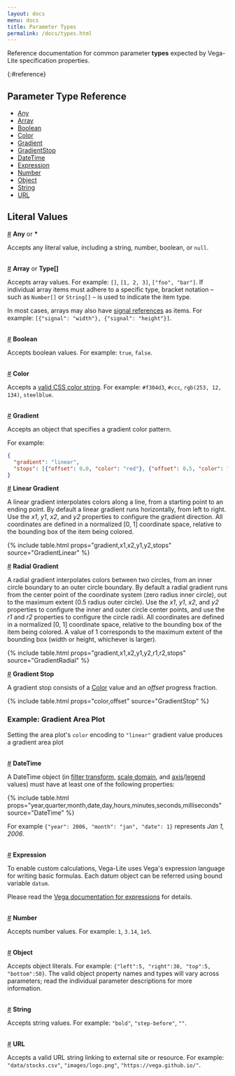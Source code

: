 ```yaml
---
layout: docs
menu: docs
title: Parameter Types
permalink: /docs/types.html
---
```


Reference documentation for common parameter **types** expected by Vega-Lite specification properties.

{:#reference}

## Parameter Type Reference

- [Any](#any)
- [Array](#array)
- [Boolean](#boolean)
- [Color](#color)
- [Gradient](#gradient)
- [GradientStop](#gradient-stop)
- [DateTime](#datetime)
- [Expression](#expression)
- [Number](#number)
- [Object](#object)
- [String](#string)
- [URL](#url)

## Literal Values

<a name="*"></a><a name="any" href="#any">#</a> **Any** or **\***

Accepts any literal value, including a string, number, boolean, or `null`.

<br/><a name="array" href="#array">#</a> **Array** or **Type[]**

Accepts array values. For example: `[]`, `[1, 2, 3]`, `["foo", "bar"]`. If individual array items must adhere to a specific type, bracket notation &ndash; such as `Number[]` or `String[]` &ndash; is used to indicate the item type.

In most cases, arrays may also have [signal references](#Signal) as items. For example: `[{"signal": "width"}, {"signal": "height"}]`.

<br/><a name="boolean" href="#boolean">#</a> **Boolean**

Accepts boolean values. For example: `true`, `false`.

<br/><a name="color" href="#color">#</a> **Color**

Accepts a [valid CSS color string](https://developer.mozilla.org/en-US/docs/Web/CSS/color_value). For example: `#f304d3`, `#ccc`, `rgb(253, 12, 134)`, `steelblue`.

<br/><a name="gradient" href="#gradient">#</a> **Gradient**

Accepts an object that specifies a gradient color pattern.

For example:

```json
{
  "gradient": "linear",
  "stops": [{"offset": 0.0, "color": "red"}, {"offset": 0.5, "color": "white"}, {"offset": 1.0, "color": "blue"}]
}
```

<a name="LinearGradient" href="#linear-gradient">#</a> **Linear Gradient**

A linear gradient interpolates colors along a line, from a starting point to an ending point. By default a linear gradient runs horizontally, from left to right. Use the _x1_, _y1_, _x2_, and _y2_ properties to configure the gradient direction. All coordinates are defined in a normalized [0, 1] coordinate space, relative to the bounding box of the item being colored.

{% include table.html props="gradient,x1,x2,y1,y2,stops" source="GradientLinear" %}

<a name="RadialGradient" href="#radial-gradient">#</a> **Radial Gradient**

A radial gradient interpolates colors between two circles, from an inner circle boundary to an outer circle boundary. By default a radial gradient runs from the center point of the coordinate system (zero radius inner circle), out to the maximum extent (0.5 radius outer circle). Use the _x1_, _y1_, _x2_, and _y2_ properties to configure the inner and outer circle center points, and use the _r1_ and _r2_ properties to configure the circle radii. All coordinates are defined in a normalized [0, 1] coordinate space, relative to the bounding box of the item being colored. A value of 1 corresponds to the maximum extent of the bounding box (width or height, whichever is larger).

{% include table.html props="gradient,x1,x2,y1,y2,r1,r2,stops" source="GradientRadial" %}

<a name="GradientStop" href="#gradient-stop">#</a> **Gradient Stop**

A gradient stop consists of a [Color](#Color) value and an _offset_ progress fraction.

{% include table.html props="color,offset" source="GradientStop" %}

### Example: Gradient Area Plot

Setting the area plot's `color` encoding to `"linear"` gradient value produces a gradient area plot

<div class="vl-example" data-name="area_gradient"></div>

<br/><a name="datetime" href="#datetime">#</a> **DateTime**

A DateTime object (in [filter transform](filter.html), [scale domain](scale.html#domain), and [axis](axis.html#ticks)/[legend](legend.html#properties) values) must have at least one of the following properties:

{% include table.html props="year,quarter,month,date,day,hours,minutes,seconds,milliseconds" source="DateTime" %}

For example `{"year": 2006, "month": "jan", "date": 1}` represents _Jan 1, 2006_.

<br/><a name="expression" href="#expression">#</a> **Expression**

To enable custom calculations, Vega-Lite uses Vega's expression language for writing basic formulas. Each datum object can be referred using bound variable `datum`.

Please read the [Vega documentation for expressions](https://vega.github.io/vega/docs/expressions/) for details.

<br/><a name="number" href="#number">#</a> **Number**

Accepts number values. For example: `1`, `3.14`, `1e5`.

<br/><a name="object" href="#object">#</a> **Object**

Accepts object literals. For example: `{"left":5, "right":30, "top":5, "bottom":50}`. The valid object property names and types will vary across parameters; read the individual parameter descriptions for more information.

<br/><a name="string" href="#string">#</a> **String**

Accepts string values. For example: `"bold"`, `"step-before"`, `""`.

<br/><a name="url" href="#url">#</a> **URL**

Accepts a valid URL string linking to external site or resource. For example: `"data/stocks.csv"`, `"images/logo.png"`, `"https://vega.github.io/"`.
